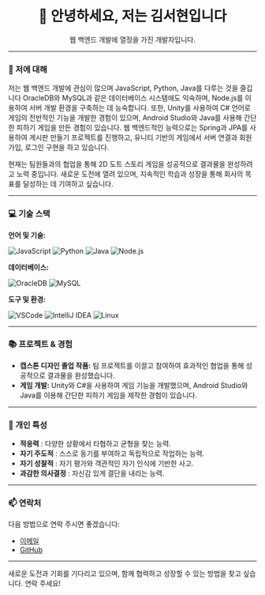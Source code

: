 <h1 align="center">👋 안녕하세요, 저는 김서현입니다</h1>
<p align="center">
  웹 백엔드 개발에 열정을 가진 개발자입니다.
</p>

---

### 🚀 저에 대해

저는 웹 백엔드 개발에 관심이 많으며 JavaScript, Python, Java를 다루는 것을 즐깁니다
OracleDB와 MySQL과 같은 데이터베이스 시스템에도 익숙하며, Node.js를 이용하여 서버 개발 환경을 구축하는 데 능숙합니다.
또한, Unity를 사용하여 C# 언어로 게임의 전반적인 기능을 개발한 경험이 있으며, Android Studio와 Java를 사용해 간단한 피하기 게임을 만든 경험이 있습니다. 웹 백엔드적인 능력으로는 Spring과 JPA를 사용하여 게시판 만들기 프로젝트를 진행하고, 유니티 기반의 게임에서 서버 연결과 회원가입, 로그인 구현을 하고 있습니다.

현재는 팀원들과의 협업을 통해 2D 도트 스토리 게임을 성공적으로 결과물을 완성하려고 노력 중입니다.
새로운 도전에 열려 있으며, 지속적인 학습과 성장을 통해 회사의 목표를 달성하는 데 기여하고 싶습니다.

---

### 💻 기술 스택

**언어 및 기술:**

<span>
  <img src="https://img.shields.io/badge/JavaScript-F7DF1E?style=flat&logo=javascript&logoColor=20232a" alt="JavaScript" />
  <img src="https://img.shields.io/badge/Python-3670A0?style=flat&logo=python&logoColor=ffdd54" alt="Python" />
  <img src="https://img.shields.io/badge/Java-007396?style=flat&logo=java&logoColor=white" alt="Java" />
  <img src="https://img.shields.io/badge/Node.js-339933?style=flat&logo=node.js&logoColor=white" alt="Node.js" />
</span>

**데이터베이스:**

<span>
  <img src="https://img.shields.io/badge/OracleDB-F80000?style=flat&logo=oracle&logoColor=white" alt="OracleDB" />
  <img src="https://img.shields.io/badge/MySQL-4479A1?style=flat&logo=mysql&logoColor=white" alt="MySQL" />
</span>

**도구 및 환경:**

<span>
  <img src="https://img.shields.io/badge/VSCode-007ACC?style=flat&logo=visual-studio-code&logoColor=white" alt="VSCode" />
  <img src="https://img.shields.io/badge/IntelliJ%20IDEA-000000?style=flat&logo=intellij-idea&logoColor=white" alt="IntelliJ IDEA" />
  <img src="https://img.shields.io/badge/Linux-FCC624?style=flat&logo=linux&logoColor=black" alt="Linux" />
</span>

---

### 📚 프로젝트 & 경험

- **캡스톤 디자인 졸업 작품:** 팀 프로젝트를 이끌고 참여하여 효과적인 협업을 통해 성공적으로 결과물을 완성했습니다.
- **게임 개발:** Unity와 C#을 사용하여 게임 기능을 개발했으며, Android Studio와 Java를 이용해 간단한 피하기 게임을 제작한 경험이 있습니다.

---

### 🧩 개인 특성

- **적응력** : 다양한 상황에서 타협하고 균형을 찾는 능력.
- **자기 주도적** : 스스로 동기를 부여하고 독립적으로 작업하는 능력.
- **자기 성찰적** : 자기 평가와 객관적인 자기 인식에 기반한 사고.
- **과감한 의사결정** : 자신감 있게 결단을 내리는 능력.

---

### 📫 연락처

다음 방법으로 연락 주시면 좋겠습니다:

- [이메일](cogihyeon@naver.com)
- [GitHub](https://github.com/we1shcoding)

---

새로운 도전과 기회를 기다리고 있으며, 함께 협력하고 성장할 수 있는 방법을 찾고 싶습니다. 연락 주세요!

